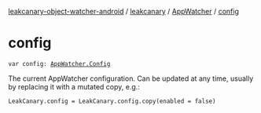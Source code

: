 [leakcanary-object-watcher-android](../../index.md) / [leakcanary](../index.md) / [AppWatcher](index.md) / [config](./config.md)

# config

`var config: `[`AppWatcher.Config`](-config/index.md)

The current AppWatcher configuration. Can be updated at any time, usually by replacing it with
a mutated copy, e.g.:

```
LeakCanary.config = LeakCanary.config.copy(enabled = false)
```

